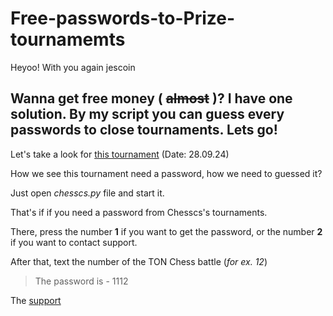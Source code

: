# Free-passwords-to-Prize-tournamemts

Heyoo! With you again jescoin

 Wanna get free money ( ~~almost~~ )? I have one solution. By my script you can guess every passwords to close tournaments. Lets go!
-----------------------------------------------------------------------------------------------------------------------------------
 Let's take a look for [this tournament](https://lichess.org/tournament/QtrE1N4D) (Date: 28.09.24)

How we see this tournament need a password, how we need to guessed it? 

Just open _chesscs.py_ file and start it. 

That's if if you need a password from Chesscs's tournaments.

There, press the number **1** if you want to get the password, or the number **2** if you want to contact support.

After that, text the number of the TON Chess battle (*for ex. 12*)

> The password is - 1112

The [support](https://t.me/hackdalichess)
